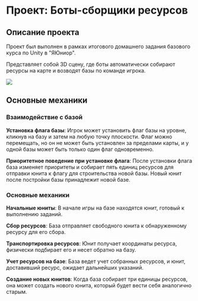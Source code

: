 # Проект: Боты-сборщики ресурсов

## Описание проекта

Проект был выполнен в рамках итогового домашнего задания базового курса по Unity в "ЯЮниор".

Представляет собой 3D сцену, где боты автоматически собирают ресурсы на карте и возводят базы по команде игрока.

![](https://github.com/skoofix/BotsCollectors/blob/main/sources/gameplay.gif)

## Основные механики

### Взаимодействие с базой

**Установка флага базы**: Игрок может установить флаг базы на уровне, кликнув на базу и затем на любую точку плоскости. Флаг можно перемещать, но он не может быть установлен за пределами карты, и у одной базы может быть только один флаг одновременно.

**Приоритетное поведение при установке флага**: После установки флага база изменяет приоритеты и собирает пять единиц ресурсов для отправки юнита к флагу для строительства новой базы. Новый юнит после постройки базы принадлежит новой базе.

### Основные механики

 **Начальные юниты**: В начале игры на базе находятся юнит, готовый к выполнению заданий.
 
 **Сбор ресурсов**: База отправляет свободного юнита к обнаруженному ресурсу для его сбора.
 
 **Транспортировка ресурсов**: Юнит получает координаты ресурса, физически подбирает его и несет обратно на базу.
 
 **Учет ресурсов на базе**: База ведет учет собранных ресурсов, и юнит, доставивший ресурс, ожидает дальнейших указаний.
 
 **Создание новых юнитов**: Когда база собирает три единицы ресурсов, она может создать нового юнита, который будет вести себя аналогично старым.

